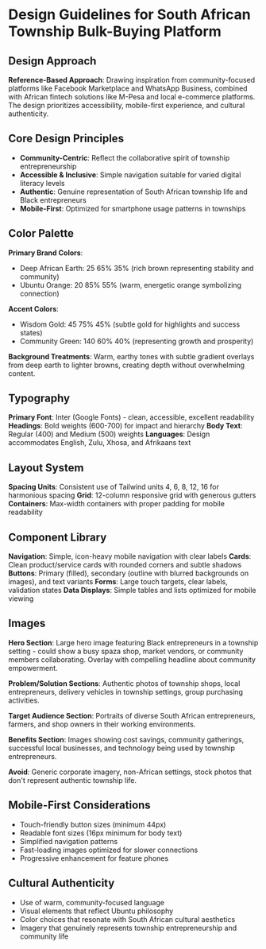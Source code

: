 # Design Guidelines for South African Township Bulk-Buying Platform

## Design Approach
**Reference-Based Approach**: Drawing inspiration from community-focused platforms like Facebook Marketplace and WhatsApp Business, combined with African fintech solutions like M-Pesa and local e-commerce platforms. The design prioritizes accessibility, mobile-first experience, and cultural authenticity.

## Core Design Principles
- **Community-Centric**: Reflect the collaborative spirit of township entrepreneurship
- **Accessible & Inclusive**: Simple navigation suitable for varied digital literacy levels
- **Authentic**: Genuine representation of South African township life and Black entrepreneurs
- **Mobile-First**: Optimized for smartphone usage patterns in townships

## Color Palette
**Primary Brand Colors**: 
- Deep African Earth: 25 65% 35% (rich brown representing stability and community)
- Ubuntu Orange: 20 85% 55% (warm, energetic orange symbolizing connection)

**Accent Colors**:
- Wisdom Gold: 45 75% 45% (subtle gold for highlights and success states)
- Community Green: 140 60% 40% (representing growth and prosperity)

**Background Treatments**: Warm, earthy tones with subtle gradient overlays from deep earth to lighter browns, creating depth without overwhelming content.

## Typography
**Primary Font**: Inter (Google Fonts) - clean, accessible, excellent readability
**Headings**: Bold weights (600-700) for impact and hierarchy
**Body Text**: Regular (400) and Medium (500) weights
**Languages**: Design accommodates English, Zulu, Xhosa, and Afrikaans text

## Layout System
**Spacing Units**: Consistent use of Tailwind units 4, 6, 8, 12, 16 for harmonious spacing
**Grid**: 12-column responsive grid with generous gutters
**Containers**: Max-width containers with proper padding for mobile readability

## Component Library
**Navigation**: Simple, icon-heavy mobile navigation with clear labels
**Cards**: Clean product/service cards with rounded corners and subtle shadows
**Buttons**: Primary (filled), secondary (outline with blurred backgrounds on images), and text variants
**Forms**: Large touch targets, clear labels, validation states
**Data Displays**: Simple tables and lists optimized for mobile viewing

## Images
**Hero Section**: Large hero image featuring Black entrepreneurs in a township setting - could show a busy spaza shop, market vendors, or community members collaborating. Overlay with compelling headline about community empowerment.

**Problem/Solution Sections**: Authentic photos of township shops, local entrepreneurs, delivery vehicles in township settings, group purchasing activities.

**Target Audience Section**: Portraits of diverse South African entrepreneurs, farmers, and shop owners in their working environments.

**Benefits Section**: Images showing cost savings, community gatherings, successful local businesses, and technology being used by township entrepreneurs.

**Avoid**: Generic corporate imagery, non-African settings, stock photos that don't represent authentic township life.

## Mobile-First Considerations
- Touch-friendly button sizes (minimum 44px)
- Readable font sizes (16px minimum for body text)
- Simplified navigation patterns
- Fast-loading images optimized for slower connections
- Progressive enhancement for feature phones

## Cultural Authenticity
- Use of warm, community-focused language
- Visual elements that reflect Ubuntu philosophy
- Color choices that resonate with South African cultural aesthetics
- Imagery that genuinely represents township entrepreneurship and community life